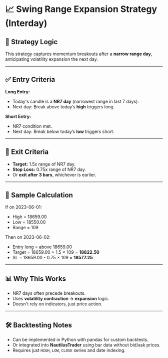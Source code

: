 
# 📈 Swing Range Expansion Strategy (Interday)

## 🧠 Strategy Logic
This strategy captures momentum breakouts after a **narrow range day**, anticipating volatility expansion the next day.

---

## ✅ Entry Criteria

**Long Entry:**
- Today's candle is a **NR7 day** (narrowest range in last 7 days).
- Next day: Break above today’s **high** triggers long.

**Short Entry:**
- NR7 condition met.
- Next day: Break below today’s **low** triggers short.

---

## 🚪 Exit Criteria

- **Target:** 1.5x range of NR7 day.
- **Stop Loss:** 0.75x range of NR7 day.
- Or **exit after 3 bars**, whichever is earlier.

---

## 🔢 Sample Calculation

If on 2023-06-01:
- High = 18659.00
- Low = 18550.00
- Range = 109

Then on 2023-06-02:
- Entry long = above 18659.00
- Target = 18659.00 + 1.5 × 109 = **18822.50**
- SL = 18659.00 - 0.75 × 109 = **18577.25**

---

## 📊 Why This Works

- NR7 days often precede breakouts.
- Uses **volatility contraction → expansion** logic.
- Doesn't rely on indicators, just price action.

---

## 🛠️ Backtesting Notes

- Can be implemented in Python with pandas for custom backtests.
- Or integrated into **NautilusTrader** using bar data without bid/ask prices.
- Requires just `HIGH`, `LOW`, `CLOSE` series and date indexing.

